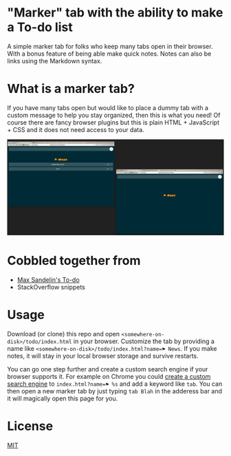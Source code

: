 # "Marker" tab with the ability to make a To-do list
A simple marker tab for folks who keep many tabs open in their browser. With a bonus feature of being able make quick notes. Notes can also be links using the Markdown syntax.

# What is a marker tab?
If you have many tabs open but would like to place a dummy tab with a custom message to help you stay organized, then this is what you need! Of course there are fancy browser plugins but this is plain HTML + JavaScript + CSS and it does not need access to your data.

![Sample](sample.png)

# Cobbled together from
 * [Max Sandelin's To-do](https://github.com/themaxsandelin/todo)
 * StackOverflow snippets

# Usage
Download (or clone) this repo and open `<somewhere-on-disk>/todo/index.html` in your browser. Customize the tab by providing a name like `<somewhere-on-disk>/todo/index.html?name=⚑ News`. If you make notes, it will stay in your local browser storage and survive restarts.

You can go one step further and create a custom search engine if your browser supports it. For example on Chrome you could [create a custom search engine](https://www.ghacks.net/2018/03/30/custom-search-engines-in-google-chrome/) to `index.html?name=⚑ %s` and add a keyword like `tab`. You can then open a new marker tab by just typing `tab Blah` in the adderess bar and it will magically open this page for you.

# License
[MIT](LICENSE.md)
